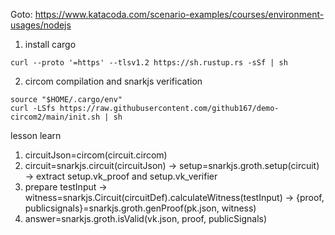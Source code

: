 Goto: https://www.katacoda.com/scenario-examples/courses/environment-usages/nodejs

1. install cargo
```
curl --proto '=https' --tlsv1.2 https://sh.rustup.rs -sSf | sh
```
2. circom compilation and snarkjs verification
```
source "$HOME/.cargo/env"
curl -LSfs https://raw.githubusercontent.com/github167/demo-circom2/main/init.sh | sh
```


lesson learn

1. circuitJson=circom(circuit.circom)
2. circuit=snarkjs.circuit(circuitJson) -> setup=snarkjs.groth.setup(circuit) -> extract setup.vk_proof and setup.vk_verifier
3. prepare testInput -> witness=snarkjs.Circuit(circuitDef).calculateWitness(testInput) -> {proof, publicsignals}=snarkjs.groth.genProof(pk.json, witness)
4. answer=snarkjs.groth.isValid(vk.json, proof, publicSignals)

